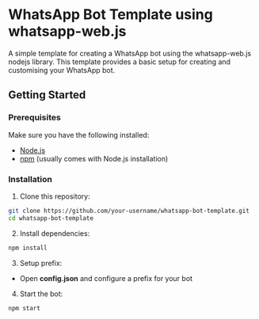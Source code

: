 # WhatsApp Bot Template using whatsapp-web.js

A simple template for creating a WhatsApp bot using the whatsapp-web.js nodejs library. This template provides a basic setup for creating and customising your WhatsApp bot.


## Getting Started

### Prerequisites

Make sure you have the following installed:

- [Node.js](https://nodejs.org/en/download/)
- [npm](https://www.npmjs.com/get-npm) (usually comes with Node.js installation)

### Installation

1. Clone this repository:

  ```bash
  git clone https://github.com/your-username/whatsapp-bot-template.git
  cd whatsapp-bot-template
  ```
  
2. Install dependencies:

  ```bash
  npm install
  ```
   
3. Setup prefix:
  * Open **config.json** and configure a prefix for your bot

4. Start the bot:
   
  ```bash
  npm start
  ```
